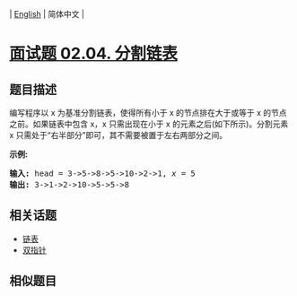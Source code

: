 
| [English](README_EN.md) | 简体中文 |

# [面试题 02.04. 分割链表](https://leetcode-cn.com/problems/partition-list-lcci/)

## 题目描述

<p>编写程序以 x 为基准分割链表，使得所有小于 x 的节点排在大于或等于 x 的节点之前。如果链表中包含 x，x 只需出现在小于 x 的元素之后(如下所示)。分割元素 x 只需处于&ldquo;右半部分&rdquo;即可，其不需要被置于左右两部分之间。</p>

<p><strong>示例:</strong></p>

<pre><strong>输入:</strong> head = 3-&gt;5-&gt;8-&gt;5-&gt;10-&gt;2-&gt;1, <em>x</em> = 5
<strong>输出:</strong> 3-&gt;1-&gt;2-&gt;10-&gt;5-&gt;5-&gt;8
</pre>


## 相关话题

- [链表](https://leetcode-cn.com/tag/linked-list)
- [双指针](https://leetcode-cn.com/tag/two-pointers)

## 相似题目


